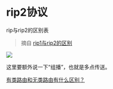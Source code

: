 # rip2协议

rip与rip2的区别表

> 摘自 [rip1与rip2的区别](https://zhidao.baidu.com/question/5214089.html)

![](https://i.postimg.cc/SxRNHSJk/b660.png)

这里要额外说一下“组播”，也就是多点传送。



[有类路由和无类路由有什么区别？](https://learningnetwork.cisco.com/thread/15719)

